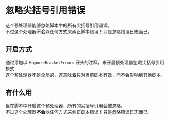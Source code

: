 # 忽略尖括号引用错误

这个预处理器能够忽略脚本中的所有尖括号引用错误。  
不过这个处理器**不会**以任何方式来纠正脚本错误！只是忽略错误日志而已。

## 开启方式
通过添加以 `#ignoreBracketErrors` 开头的注释，来开启预处理器忽略尖括号引用模式  
这个预处理器不是全局的，这意味着只对当前脚本有效，而不会影响到其他脚本。

## 有什么用
当在脚本中开启这个预处理器，所有的尖括号引用会被忽略。   
不过这个处理器**不会**以任何方式来纠正脚本错误！只是忽略错误日志而已。